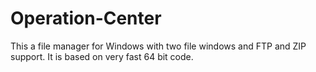 # Operation-Center

This a file manager for Windows with two file windows and FTP and ZIP support.
It is based on very fast 64 bit code.
